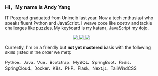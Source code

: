 ### Hi，My name is Andy Yang

IT Postgrad graduated from Unimelb last year. Now a tech enthusiast who speaks fluent Python and JavaScript. I weave code like poetry and tackle challenges like puzzles. My keyboard is my katana, JavaScript my dojo.

<div align="center">
  <a href="https://github.com/vn7n24fzkq/github-profile-summary-cards">
    <img src="https://github-profile-summary-cards.vercel.app/api/cards/profile-details?username=iliiiiiili&theme=2077" />
  </a>
  <a href="https://github.com/vn7n24fzkq/github-profile-summary-cards">
    <img src="https://github-profile-summary-cards.vercel.app/api/cards/stats?username=iliiiiiili&theme=2077" />
  </a>
  <a href="https://github.com/vn7n24fzkq/github-profile-summary-cards">
    <img src="https://github-profile-summary-cards.vercel.app/api/cards/repos-per-language?username=iliiiiiili&theme=2077" />
  </a>
</div>


Currently, I'm on a friendly but **not yet mastered** basis with the following skills (listed in the order we met):

Python、Java、Vue、Bootstrap、MySQL、SpringBoot、Redis、SpringCloud、Docker、K8s、PHP、Flask、Next.js、TailWindCSS
